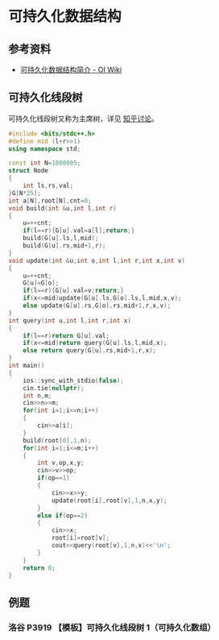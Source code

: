 # 可持久化数据结构

## 参考资料

- [可持久化数据结构简介 - OI Wiki](https://oi-wiki.org/ds/persistent/)

## 可持久化线段树

可持久化线段树又称为主席树，详见 [知乎讨论](https://www.zhihu.com/question/59195374)。

```cpp
#include <bits/stdc++.h>
#define mid (l+r>>1)
using namespace std;

const int N=1000005;
struct Node
{
	int ls,rs,val;
}G[N*25];
int a[N],root[N],cnt=0;
void build(int &u,int l,int r)
{
	u=++cnt;
	if(l==r){G[u].val=a[l];return;}
	build(G[u].ls,l,mid);
	build(G[u].rs,mid+1,r);
}
void update(int &u,int o,int l,int r,int x,int v)
{
	u=++cnt;
	G[u]=G[o];
	if(l==r){G[u].val=v;return;}
	if(x<=mid)update(G[u].ls,G[o].ls,l,mid,x,v);
	else update(G[u].rs,G[o].rs,mid+1,r,x,v);
}
int query(int u,int l,int r,int x)
{
	if(l==r)return G[u].val;
	if(x<=mid)return query(G[u].ls,l,mid,x);
	else return query(G[u].rs,mid+1,r,x);
}
int main()
{
	ios::sync_with_stdio(false);
	cin.tie(nullptr);
	int n,m;
	cin>>n>>m;
	for(int i=1;i<=n;i++)
	{
		cin>>a[i];
	}
	build(root[0],1,n);
	for(int i=1;i<=m;i++)
	{
		int v,op,x,y;
		cin>>v>>op;
		if(op==1)
		{
			cin>>x>>y;
			update(root[i],root[v],1,n,x,y);
		}
		else if(op==2)
		{
			cin>>x;
			root[i]=root[v];
			cout<<query(root[v],1,n,x)<<'\n';
		}
	}
	return 0;
}
```

## 例题

### 洛谷 P3919 【模板】可持久化线段树 1（可持久化数组）

<Problem id="P3919" />
